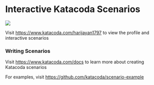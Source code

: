 # Interactive Katacoda Scenarios

[![](http://shields.katacoda.com/katacoda/harijayan1797/count.svg)](https://www.katacoda.com/harijayan1797 "Get your profile on Katacoda.com")

Visit https://www.katacoda.com/harijayan1797 to view the profile and interactive scenarios

### Writing Scenarios
Visit https://www.katacoda.com/docs to learn more about creating Katacoda scenarios

For examples, visit https://github.com/katacoda/scenario-example
